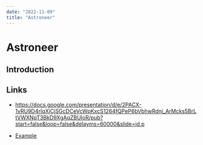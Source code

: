 ```yaml
---
date: "2022-11-09"
title: "Astroneer"
---
```


<!-- markdownlint-disable MD025 -->
# Astroneer
<!-- markdownlint-enable MD025 -->

## Introduction



## Links

<!-- markdownlint-disable MD034 -->
* https://docs.google.com/presentation/d/e/2PACX-1vRU9D4rIqXjCjSGcDCeVcWpKxcS1264fQPeP6bVbhwRdnj_ArMcks5BrLtVWXNqT3BkD9XgAqZBUloR/pub?start=false&loop=false&delayms=60000&slide=id.p
<!-- markdownlint-enable MD034 -->
* [Example](https://example.com)